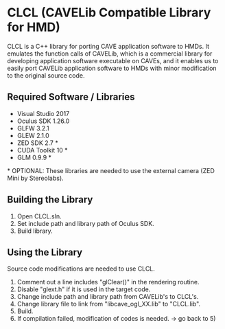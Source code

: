 # CLCL (CAVELib Compatible Library for HMD)

CLCL is a C++ library for porting CAVE application software to HMDs. 
It emulates the function calls of CAVELib, which is a commercial library 
for developing application software executable on CAVEs, 
and it enables us to easily port CAVELib application software 
to HMDs with minor modification to the original source code.

## Required Software / Libraries

- Visual Studio 2017
- Oculus SDK 1.26.0
- GLFW 3.2.1
- GLEW 2.1.0
- ZED SDK 2.7 *
- CUDA Toolkit 10 *
- GLM 0.9.9 *

\* OPTIONAL: These libraries are needed to use the external camera (ZED Mini by Stereolabs).

## Building the Library

1) Open CLCL.sln.
2) Set include path and library path of Oculus SDK.
3) Build library.

## Using the Library

Source code modifications are needed to use CLCL.
1) Comment out a line includes "glClear()" in the rendering routine.
2) Disable "glext.h" if it is used in the target code.
3) Change include path and library path from CAVELib's to CLCL's.
4) Change library file to link from "libcave_ogl_XX.lib" to "CLCL.lib".
5) Build.
6) If compilation failed, modification of codes is needed. -> go back to 5)
